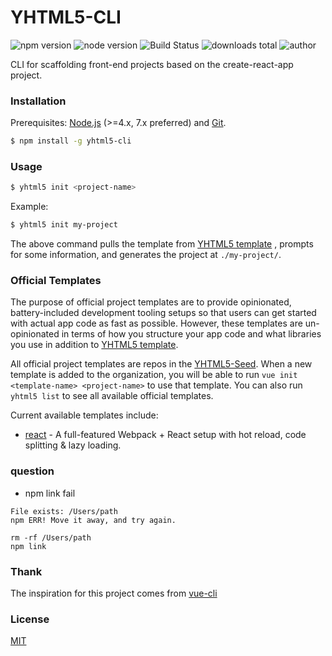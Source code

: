 # YHTML5-CLI 

![npm version] ![node version] ![Build Status] ![downloads total] ![author]

CLI for scaffolding front-end projects based on the create-react-app project.

### Installation

Prerequisites: [Node.js](https://nodejs.org/en/) (>=4.x, 7.x preferred) and [Git](https://git-scm.com/).

``` bash
$ npm install -g yhtml5-cli
```

### Usage

``` bash
$ yhtml5 init <project-name>
```

Example:

``` bash
$ yhtml5 init my-project
```

The above command pulls the template from [YHTML5 template][YHTML5-Seed-apps] , prompts for some information, and generates the project at `./my-project/`.

### Official Templates

The purpose of official project templates are to provide opinionated, 
battery-included development tooling setups so that users can get started with actual app code as fast as possible. 
However, these templates are un-opinionated in terms of how you structure your app code and what libraries you use in addition to [YHTML5 template][YHTML5-Seed-apps].

All official project templates are repos in the [YHTML5-Seed]. 
When a new template is added to the organization, you will be able to run `vue init <template-name> <project-name>` to use that template. 
You can also run `yhtml5 list` to see all available official templates.

Current available templates include:

- [react][YHTML5-Seed-react] - A full-featured Webpack + React setup with hot reload, code splitting & lazy loading.

### question

* npm link fail
```
File exists: /Users/path
npm ERR! Move it away, and try again.

rm -rf /Users/path
npm link
```

### Thank

The inspiration for this project comes from [vue-cli](https://github.com/vuejs/vue-cli)

### License

[MIT](http://opensource.org/licenses/MIT)

[author]:https://img.shields.io/badge/author-yhtml5-blue.svg
[Build Status]:https://img.shields.io/circleci/project/vuejs/vue-cli/master.svg
[downloads total]:https://img.shields.io/github/downloads/atom/atom/total.svg
[npm version]:https://img.shields.io/badge/npm-v4.2.0-blue.svg
[node version]:https://img.shields.io/badge/node-v7.8.0-blue.svg

[YHTML5-Seed-apps]:https://github.com/yhtml5/YHTML5-Seed/tree/master/apps
[YHTML5-Seed-react]:https://github.com/yhtml5/YHTML5-Seed/tree/master/apps/react
[YHTML5-Seed]:https://github.com/yhtml5/YHTML5-Seed
[create-react-app]:https://github.com/facebookincubator/create-react-app
